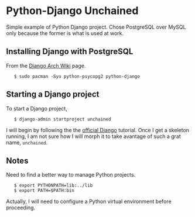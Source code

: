 # Python-Django Unchained

Simple example of Python Django project.  Chose PostgreSQL
over MySQL only because the former is what is used at work.

## Installing Django with PostgreSQL

From the [Django Arch Wiki](https://wiki.archlinux.org/title/Django)
page.

```
   $ sudo pacman -Syu python-psycopg2 python-django
```

## Starting a Django project

To start a Django project,

```
   $ django-admin startproject unchained
```

I will begin by following the the 
[official Django](https://docs.djangoproject.com/en/2.2/intro/tutorial01/)
tutorial.  Once I get a skeleton running, I am not sure how I will morph
it to take avantage of such a grat name, `unchained`.

## Notes

Need to find a better way to manage Python projects.

```
   $ export PYTHONPATH=lib:../lib
   $ export PATH=$PATH:bin
```

Actually, I will need to configure a Python virtual environment before
proceeding.
